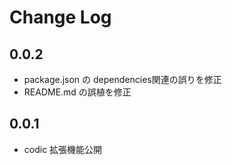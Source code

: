 # Change Log

## 0.0.2
- package.json の dependencies関連の誤りを修正
- README.md の誤植を修正

## 0.0.1
- codic 拡張機能公開